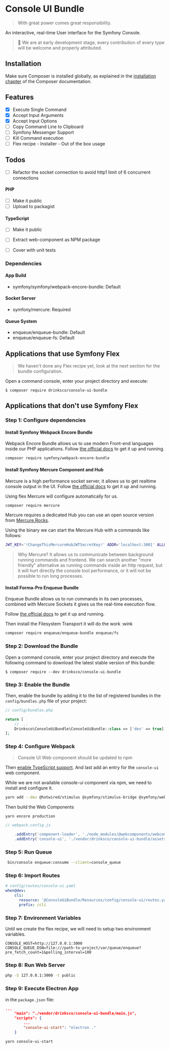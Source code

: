 Console UI Bundle
============ 

> With great power comes great responsibility.

An interactive, real-time User interface for the Symfony Console.

> 🚧 We are at early development stage, every contribution of every type will be welcome and properly attributed.


## Installation

Make sure Composer is installed globally, as explained in the
[installation chapter](https://getcomposer.org/doc/00-intro.md)
of the Composer documentation.

## Features

- [x] Execute Single Command
- [x] Accept Input Arguments
- [x] Accept Input Options
- [ ] Copy Command Line to Clipboard
- [ ] Symfony Messenger Support
- [ ] Kill Command execution
- [ ] Flex recipe - Installer - Out of the box usage

## Todos

- [ ] Refactor the socket connection to avoid http1 limit of 6 concurrent connections

#### PHP 

- [ ] Make it public
- [ ] Upload to packagist

#### TypeScript

- [ ] Make it public
- [ ] Extract web-component as NPM package
- [ ] Cover with unit tests



### Dependencies

#### App Build

* symfony/symfony/webpack-encore-bundle: Default

#### Socket Server

* symfony/mercure: Required

#### Queue System

* enqueue/enqueue-bundle: Default
* enqueue/enqueue-fs: Default

## Applications that use Symfony Flex

> We haven't done any Flex recipe yet, look at the next section for the bundle configuration.

Open a command console, enter your project directory and execute:

```console
$ composer require drinksco/console-ui-bundle
```

## Applications that don't use Symfony Flex

### Step 1: Configure dependencies

#### Install Symfony Webpack Encore Bundle

Webpack Encore Bundle allows us to use modern Front-end languages inside our PHP applications.
Follow [the official docs](https://symfony.com/doc/current/frontend/encore/installation.html) to get it up and running.

```bash
composer require symfony/webpack-encore-bundle
```

#### Install Symfony Mercure Component and Hub

Mercure is a high performance socket server, it allows us to get realtime console output in the UI. 
Follow [the official docs](https://symfony.com/doc/current/mercure.html) to get it up and running.

Using flex Mercure will configure automatically for us.

```bash
composer require mercure
```

Mercure requires a dedicated Hub you can use an open source version from [Mercure.Rocks](https://mercure.rocks/docs/hub/install).

Using the binary we can start the Mercure Hub with a commands like follows:

```bash
JWT_KEY='!ChangeThisMercureHubJWTSecretKey!' ADDR='localhost:3001' ALLOW_ANONYMOUS=1 CORS_ALLOWED_ORIGINS=* ./mercure
```

> Why Mercure? It allows us to communicate between background running commands and frontend. We can search another
"more friendly" alternative  as running commands inside an http request, but it will hurt directly the console tool
performance, or it will not be possible to run long processes.

#### Install Forma-Pro Enqueue Bundle

Enqueue Bundle allows us to run commands in its own processes, combined with Mercure Sockets it gives us the real-time 
execution flow.

Follow [the official docs](https://php-enqueue.github.io/bundle/quick_tour/) to get it up and running.

Then install the Filesystem Transport it will do the work :wink

```bash
composer require enqueue/enqueue-bundle enqueue/fs
```

### Step 2: Download the Bundle

Open a command console, enter your project directory and execute the
following command to download the latest stable version of this bundle:

```console
$ composer require --dev drinksco/console-ui-bundle
```

### Step 3: Enable the Bundle

Then, enable the bundle by adding it to the list of registered bundles
in the `config/bundles.php` file of your project:

```php
// config/bundles.php

return [
    // ...
    Drinksco\ConsoleUiBundle\ConsoleUiBundle::class => ['dev' => true],
];
```

### Step 4: Configure Webpack

> Console UI Web component should be updated to npm

Then [enable TypeScript support](https://symfony.com/doc/current/frontend/encore/typescript.html). And last add an
entry for the `console-ui` web component.

While we are not available console-ui component via npm, we need to install and configure it.

```bash
yarn add --dev @hotwired/stimulus @symfony/stimulus-bridge @symfony/webpack-encore core-js electron regenerator-runtime ts-loader typescript webpack-notifier @material/card @material/mwc-button @material/mwc-checkbox @material/mwc-circular-progress @material/mwc-dialog @material/mwc-formfield @material/mwc-icon @material/mwc-list @material/mwc-textfield @material/mwc-top-app-bar-fixed @webcomponents/webcomponentsjs lit material-components-web
```

Then build the Web Components
```bash
yarn encore production
```

```javascript
// webpack.config.js

    .addEntry('component-loader', './node_modules/@webcomponents/webcomponentsjs/webcomponents-loader.js')
    .addEntry('console-ui', './vendor/drinksco/console-ui-bundle/assets/app.js')
```

### Step 5: Run Queue

```bash
 bin/console enqueue:consume --client=console_queue
```

### Step 6: Import Routes

```yaml
# config/routes/console-ui.yaml
when@dev:
    cli:
      resource: '@ConsoleUiBundle/Resources/config/console-ui/routes.yaml'
      prefix: /cli

```

### Step 7: Environment Variables

Until we create the flex recipe, we will need to setup two environment variables.

```
CONSOLE_HOST=http://127.0.0.1:3000
CONSOLE_QUEUE_DSN=file:///path-to-project/var/queue/enqueue?pre_fetch_count=1&polling_interval=100
```

### Step 8: Run Web Server

```bash
php -S 127.0.0.1:3000 -t public
```

### Step 9: Execute Electron App

in the `package.json` file:

```json
...
    "main": "./vendor/drinksco/console-ui-bundle/main.js",
    "scripts": {
        ...
        "console-ui-start": "electron ."
    }
```

```bash
yarn console-ui-start
```
